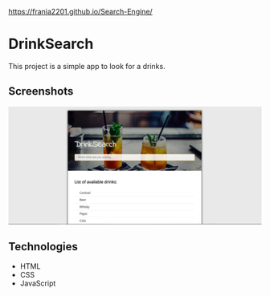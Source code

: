 https://frania2201.github.io/Search-Engine/
# DrinkSearch


This project is a simple app to look for a drinks.

## Screenshots
![Example screenshot](./screenshot.png)

## Technologies
* HTML
* CSS
* JavaScript
